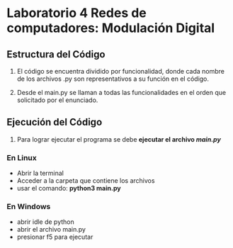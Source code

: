 # Laboratorio 4 Redes de computadores: Modulación Digital

## Estructura del Código

1. El código se encuentra dividido por funcionalidad, donde cada nombre de los archivos .py son representativos a su función en el código.

2. Desde el main.py se llaman a todas las funcionalidades en el orden que solicitado por el enunciado.


## Ejecución del Código

1. Para lograr ejecutar el programa se debe __ejecutar el archivo *main.py*__

### En Linux

- Abrir la terminal
- Acceder a la carpeta que contiene los archivos
- usar el comando: __python3 main.py__

### En Windows

- abrir idle de python
- abrir el archivo main.py
- presionar f5 para ejecutar 
